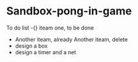 # Sandbox-pong-in-game
 To do list
 -{} iteam one, to be done
 - Another iteam, already
 Another iteam, delete 
- design a box
- design a timer and a net